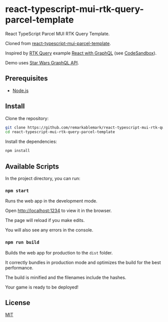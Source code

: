 # react-typescript-mui-rtk-query-parcel-template

React TypeScript Parcel MUI RTK Query Template.

Cloned from [react-typescript-mui-parcel-template](https://github.com/remarkablemark/react-typescript-mui-parcel-template).

Inspired by [RTK Query](https://redux-toolkit.js.org/rtk-query/overview) example [React with GraphQL](https://redux-toolkit.js.org/rtk-query/usage/examples#react-with-graphql) (see [CodeSandbox](https://codesandbox.io/embed/github/reduxjs/redux-toolkit/tree/master/examples/query/react/graphql?module=%2Fsrc%2Fapp%2Fservices%2Fposts.ts&runonclick=1)).

Demo uses [Star Wars GraphQL API](https://studio.apollographql.com/public/star-wars-swapi/home).

## Prerequisites

- [Node.js](https://nodejs.org/en/download/)

## Install

Clone the repository:

```sh
git clone https://github.com/remarkablemark/react-typescript-mui-rtk-query-parcel-template.git
cd react-typescript-mui-rtk-query-parcel-template
```

Install the dependencies:

```sh
npm install
```

## Available Scripts

In the project directory, you can run:

### `npm start`

Runs the web app in the development mode.

Open [http://localhost:1234](http://localhost:1234) to view it in the browser.

The page will reload if you make edits.

You will also see any errors in the console.

### `npm run build`

Builds the web app for production to the `dist` folder.

It correctly bundles in production mode and optimizes the build for the best performance.

The build is minified and the filenames include the hashes.

Your game is ready to be deployed!

## License

[MIT](LICENSE)
